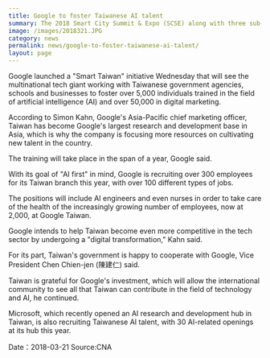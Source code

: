 ```yaml
---
title: Google to foster Taiwanese AI talent
summary: The 2018 Smart City Summit & Expo (SCSE) along with three sub-expos is currently taking place at Taipei Nangang Exhibition Center and will continue through March 30.
image: /images/2018321.JPG
category: news
permalink: news/google-to-foster-taiwanese-ai-talent/
layout: page
---
```

Google launched a "Smart Taiwan" initiative Wednesday that will see the multinational tech giant working with Taiwanese government agencies, schools and businesses to foster over 5,000 individuals trained in the field of artificial intelligence (AI) and over 50,000 in digital marketing.

According to Simon Kahn, Google's Asia-Pacific chief marketing officer, Taiwan has become Google's largest research and development base in Asia, which is why the company is focusing more resources on cultivating new talent in the country.

The training will take place in the span of a year, Google said.

With its goal of "AI first" in mind, Google is recruiting over 300 employees for its Taiwan branch this year, with over 100 different types of jobs.

The positions will include AI engineers and even nurses in order to take care of the health of the increasingly growing number of employees, now at 2,000, at Google Taiwan.

Google intends to help Taiwan become even more competitive in the tech sector by undergoing a "digital transformation," Kahn said.

For its part, Taiwan's government is happy to cooperate with Google, Vice President Chen Chien-jen (陳建仁) said.

Taiwan is grateful for Google's investment, which will allow the international community to see all that Taiwan can contribute in the field of technology and AI, he continued.

Microsoft, which recently opened an AI research and development hub in Taiwan, is also recruiting Taiwanese AI talent, with 30 AI-related openings at its hub this year. 

Date：2018-03-21
Source:CNA

